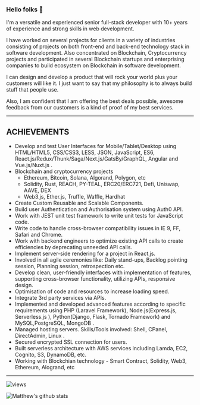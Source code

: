 ### Hello folks 👋

I'm a  versatile and experienced senior full-stack developer with 10+ years of experience and
strong skills in web development.

I have worked on several projects for clients in a variety of
industries consisting of projects on both front-end and back-end technology stack in
software development.
Also concentrated on Blockchain, Cryptocurrency projects and participated
in several Blockchain startups and enterprising companies to build ecosystem on Blockchain in software
development.

I can design and develop a product that will rock your world plus your customers will like it.
I just want to say that my philosophy is to always build stuff that people use.

Also, I am confident that I am offering the best deals possible, awesome feedback from our customers is a kind of proof of my best services.


---

## ACHIEVEMENTS
  - Develop and test User Interfaces for Mobile/Tablet/Desktop using HTML/HTML5, CSS/CSS3, LESS, JSON, JavaScript, ES6, React.js/Redux/Thunk/Saga/Next.js/GatsBy/GraphQL, Angular and Vue.js/Nuxt.js .
  - Blockchain and cryptocurrency projects
    * Ethereum, Bitcoin, Solana, Algorand, Polygon, etc
    * Solidity, Rust, REACH, PY-TEAL, ERC20/ERC721, Defi, Uniswap, AAVE, DEX
    * Web3.js, Ether.js, Truffle, Waffle, Hardhat
  - Create Custom Reusable and Scalable Components.
  - Build user Authentication and Authorisation system using Auth0 API.
  - Work with JEST unit test framework to write unit tests for JavaScript code.
  - Write code to handle cross-browser compatibility issues in IE 9, FF, Safari and Chrome.
  - Work with backend engineers to optimize existing API calls to create efficiencies by deprecating
  unneeded API calls.
  - Implement server-side rendering for a project in React.js.
  - Involved in all agile ceremonies like: Daily stand-ups, Backlog pointing session, Planning session,
  retrospection etc.
  - Develop clean, user-friendly interfaces with implementation of features, supporting cross-browser functionality, utilizing APIs, responsive design.
  - Optimisation of code and resources to increase loading speed.
  - Integrate 3rd party services via APIs.
  - Implemented and developed advanced features according to specific requirements using PHP (Laravel Framework), Node.js(Express.js, Serverless.js ), Python(Django, Flask, Tornado Framework) and MySQL,PostgreSQL, MongoDB .
  - Managed hosting servers. Skills/Tools involved: Shell, CPanel, DirectAdmin, Linux .
  - Secured encrypted SSL connection for users.
  - Built serverless architecture with AWS services including Lamda, EC2, Cognito, S3, DynamoDB, etc.
  - Working with Blockchian technology - Smart Contract, Solidity, Web3, Ethereum, Alogrand, etc

---

![views](https://enbxcd98jgzi9ya.m.pipedream.net/)

![Matthew's github stats](https://github-readme-stats.vercel.app/api?username=mateothegreat&count_private=true&show_icons=true&custom_title=stats%20yo&theme=radical)

